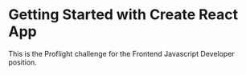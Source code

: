 # Getting Started with Create React App

This is the Proflight challenge for the Frontend Javascript Developer position.